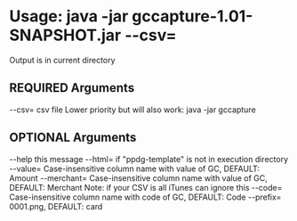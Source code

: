 # Usage: java -jar gccapture-1.01-SNAPSHOT.jar <args> --csv=<csv>

Output is in current directory

## REQUIRED Arguments

--csv=<csv file>    csv file
Lower priority but will also work: java -jar gccapture <csv file>

## OPTIONAL Arguments

--help              this message
--html=<html>       if "ppdg-template" is not in execution directory
--value=<value>     Case-insensitive column name with value of GC, DEFAULT: Amount
--merchant=<value>  Case-insensitive column name with value of GC, DEFAULT: Merchant
                    Note: if your CSV is all iTunes can ignore this
--code=<value>      Case-insensitive column name with code of GC,  DEFAULT: Code
--prefix=<value>    <value>0001.png,  DEFAULT: card
